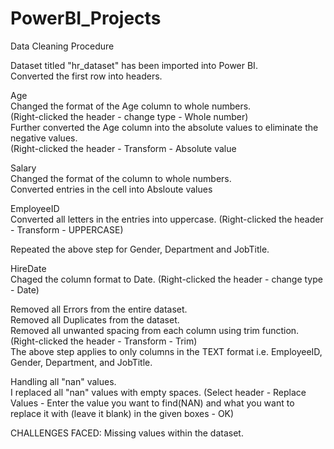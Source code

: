 # PowerBI_Projects
Data Cleaning Procedure

Dataset titled "hr_dataset" has been imported into Power BI.																		
Converted the first row into headers.																		
																		
Age																		
Changed the format of the Age column to whole numbers.																		
(Right-clicked the header - change type - Whole number)																		
Further converted the Age column into the absolute values to eliminate the negative values.																		
(Right-clicked the header - Transform - Absolute value																		
																		
Salary																		
Changed the format of the column to whole numbers.																		
Converted entries in the cell into Absloute values																		
																		
EmployeeID																		
Converted all letters in the entries into uppercase. (Right-clicked the header - Transform - UPPERCASE)																		
																		
Repeated the above step for Gender, Department and JobTitle.																		
																		
HireDate																		
Chaged the column format to Date. (Right-clicked the header - change type - Date)																		
																		
Removed all Errors from the entire dataset.																		
Removed all Duplicates from the dataset.																		
Removed all unwanted spacing from each column using trim function. (Right-clicked the header - Transform - Trim)																		
The above step applies to only columns in the TEXT format i.e. EmployeeID, Gender, Department, and JobTitle.																		
																		
Handling all "nan" values.																		
I replaced all "nan" values with empty spaces. (Select header - Replace Values - Enter the value you want to find(NAN) and what you want to replace it with (leave it blank) in the given boxes - OK)																		

CHALLENGES FACED:
Missing values within the dataset.
